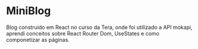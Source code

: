 # MiniBlog
Blog construido em React no curso da Tera, onde foi utilizado a API mokapi, aprendi conceitos sobre React Router Dom, UseStates e como componetizar as páginas.
